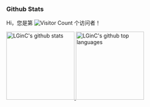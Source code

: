 ### Github Stats
Hi，您是第 ![Visitor Count](https://profile-counter.glitch.me/lginc/count.svg) 个访问者！


<a href="https://github.com/LGinC">
  <img height="180em" src="https://github-readme-stats.vercel.app/api?username=LGinC&show_icons=true&theme=merko&count_private=true" alt="LGinC's github stats" />
  <img height="180em" src="https://github-readme-stats.vercel.app/api/top-langs/?username=LGinC&theme=merko&layout=compact" alt="LGinC's github top languages" />
</a>
<br/>
